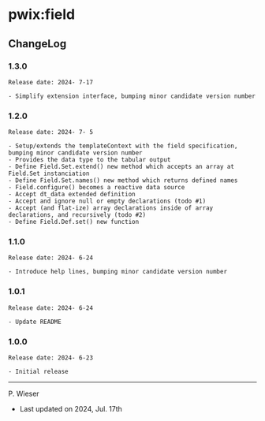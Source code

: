 # pwix:field

## ChangeLog

### 1.3.0

    Release date: 2024- 7-17

    - Simplify extension interface, bumping minor candidate version number

### 1.2.0

    Release date: 2024- 7- 5

    - Setup/extends the templateContext with the field specification, bumping minor candidate version number
    - Provides the data type to the tabular output
    - Define Field.Set.extend() new method which accepts an array at Field.Set instanciation
    - Define Field.Set.names() new method which returns defined names
    - Field.configure() becomes a reactive data source
    - Accept dt_data extended definition
    - Accept and ignore null or empty declarations (todo #1)
    - Accept (and flat-ize) array declarations inside of array declarations, and recursively (todo #2)
    - Define Field.Def.set() new function

### 1.1.0

    Release date: 2024- 6-24

    - Introduce help lines, bumping minor candidate version number

### 1.0.1

    Release date: 2024- 6-24

    - Update README

### 1.0.0

    Release date: 2024- 6-23

    - Initial release

---
P. Wieser
- Last updated on 2024, Jul. 17th
